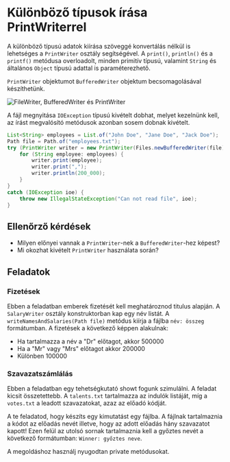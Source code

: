 # Különböző típusok írása PrintWriterrel

A különböző típusú adatok kiírása szöveggé konvertálás nélkül is lehetséges a 
`PrintWriter` osztály segítségével. A `print()`, `println()` és a `printf()` metódusa 
overloadolt, minden primitív típusú, valamint `String` és általános `Object` típusú 
adattal is paraméterezhető.

`PrintWriter` objektumot `BufferedWriter` objektum becsomagolásával készíthetünk.

![FileWriter, BufferedWriter és PrintWriter](images/io-printwriter01.png)

A fájl megnyitása `IOException` típusú kivételt dobhat, melyet kezelnünk kell, az írást 
megvalósító metódusok azonban sosem dobnak kivételt.

```java
List<String> employees = List.of("John Doe", "Jane Doe", "Jack Doe");
Path file = Path.of("employees.txt");
try (PrintWriter writer = new PrintWriter(Files.newBufferedWriter(file))) {
    for (String employee: employees) {
        writer.print(employee);
        writer.print(",");
        writer.println(200_000);
    }
}
catch (IOException ioe) {
    throw new IllegalStateException("Can not read file", ioe);
}
```

## Ellenőrző kérdések

* Milyen előnyei vannak a `PrintWriter`-nek a `BufferedWriter`-hez képest?
* Mi okozhat kivételt `PrintWriter` használata során?

## Feladatok

### Fizetések

Ebben a feladatban emberek fizetését kell meghatároznod titulus alapján. A `SalaryWriter` osztály
konstruktorban kap egy név listát. A `writeNamesAndSalaries(Path file)` metódus kiírja a fájlba `név: összeg` formátumban.
A fizetések a következő képpen alakulnak:

* Ha tartalmazza a név a "Dr" előtagot, akkor 500000
* Ha a "Mr" vagy "Mrs" előtagot akkor 200000
* Különben 100000

### Szavazatszámlálás

Ebben a feladatban egy tehetségkutató showt fogunk szimulálni. A feladat kicsit összetettebb. A `talents.txt` tartalmazza az
indulók listáját, míg a `votes.txt` a leadott szavazatokat, azaz az előadó kódját.

A te feladatod, hogy készíts egy kimutatást egy fájlba. A fájlnak tartalmaznia a kódot az előadás nevét illetve, hogy az adott
előadás hány szavazatot kapott! Ezen felül az utolsó sornak tartalmaznia kell a győztes nevét a következő formátumban:
`Winner: győztes neve`. 

A megoldáshoz használj nyugodtan private metódusokat.

